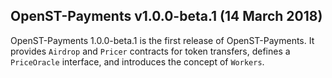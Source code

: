 ## OpenST-Payments v1.0.0-beta.1 (14 March 2018)

OpenST-Payments 1.0.0-beta.1 is the first release of OpenST-Payments. It provides `Airdrop` and `Pricer` contracts for token transfers, defines a `PriceOracle` interface, and introduces the concept of `Workers`.
